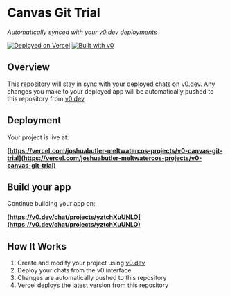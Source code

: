 # Canvas Git Trial

*Automatically synced with your [v0.dev](https://v0.dev) deployments*

[![Deployed on Vercel](https://img.shields.io/badge/Deployed%20on-Vercel-black?style=for-the-badge&logo=vercel)](https://vercel.com/joshuabutler-meltwatercos-projects/v0-canvas-git-trial)
[![Built with v0](https://img.shields.io/badge/Built%20with-v0.dev-black?style=for-the-badge)](https://v0.dev/chat/projects/yztchXuUNLO)

## Overview

This repository will stay in sync with your deployed chats on [v0.dev](https://v0.dev).
Any changes you make to your deployed app will be automatically pushed to this repository from [v0.dev](https://v0.dev).

## Deployment

Your project is live at:

**[https://vercel.com/joshuabutler-meltwatercos-projects/v0-canvas-git-trial](https://vercel.com/joshuabutler-meltwatercos-projects/v0-canvas-git-trial)**

## Build your app

Continue building your app on:

**[https://v0.dev/chat/projects/yztchXuUNLO](https://v0.dev/chat/projects/yztchXuUNLO)**

## How It Works

1. Create and modify your project using [v0.dev](https://v0.dev)
2. Deploy your chats from the v0 interface
3. Changes are automatically pushed to this repository
4. Vercel deploys the latest version from this repository